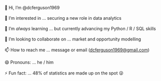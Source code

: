  👋 Hi, I’m @dcferguson1969<br><br>
 👀 I’m interested in ... securing a new role in data analytics<br><br>
 🌱 I’m *always* learning ... but currently advancing my Python / R / SQL skills<br><br>
 💞️ I’m looking to collaborate on ... market and opportunity modelling<br><br>
 📫 How to reach me ... message or email (dcferguson1969@gmail.com)<br><br>
 😄 Pronouns: ... he / him<br><br>
 ⚡ Fun fact: ... 48% of statistics are made up on the spot 😜<br><br>
<!---
dcferguson1969/dcferguson1969 is a ✨ special ✨ repository because its `README.md` (this file) appears on your GitHub profile.
You can click the Preview link to take a look at your changes.
--->
